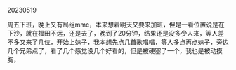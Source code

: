 20230519

周五下班，晚上又有局组mmc，本来想着明天又要来加班，但是一看位置说是在下沙，就在福田不远，还是去了，晚到了20分钟，结果还是没多少人来，等人差不多又来了几位，开始上妹子，我本想先点几首歌唱唱，等人多点再点妹子，旁边几个兄弟点了，看了几个感觉没几个好看的，但是被硬塞了一个，我也是被动摸胸，